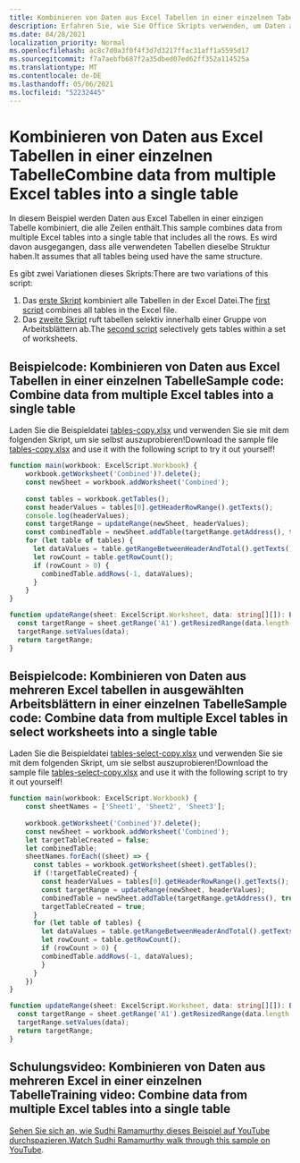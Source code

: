 ```yaml
---
title: Kombinieren von Daten aus Excel Tabellen in einer einzelnen Tabelle
description: Erfahren Sie, wie Sie Office Skripts verwenden, um Daten aus mehreren tabellen Excel in einer einzelnen Tabelle zu kombinieren.
ms.date: 04/28/2021
localization_priority: Normal
ms.openlocfilehash: ac8c7d0a3f0f4f3d7d3217ffac31aff1a5595d17
ms.sourcegitcommit: f7a7aebfb687f2a35dbed07ed62ff352a114525a
ms.translationtype: MT
ms.contentlocale: de-DE
ms.lasthandoff: 05/06/2021
ms.locfileid: "52232445"
---
```

# <a name="combine-data-from-multiple-excel-tables-into-a-single-table"></a><span data-ttu-id="b44cc-103">Kombinieren von Daten aus Excel Tabellen in einer einzelnen Tabelle</span><span class="sxs-lookup"><span data-stu-id="b44cc-103">Combine data from multiple Excel tables into a single table</span></span>

<span data-ttu-id="b44cc-104">In diesem Beispiel werden Daten aus Excel Tabellen in einer einzigen Tabelle kombiniert, die alle Zeilen enthält.</span><span class="sxs-lookup"><span data-stu-id="b44cc-104">This sample combines data from multiple Excel tables into a single table that includes all the rows.</span></span> <span data-ttu-id="b44cc-105">Es wird davon ausgegangen, dass alle verwendeten Tabellen dieselbe Struktur haben.</span><span class="sxs-lookup"><span data-stu-id="b44cc-105">It assumes that all tables being used have the same structure.</span></span>

<span data-ttu-id="b44cc-106">Es gibt zwei Variationen dieses Skripts:</span><span class="sxs-lookup"><span data-stu-id="b44cc-106">There are two variations of this script:</span></span>

1. <span data-ttu-id="b44cc-107">Das [erste Skript](#sample-code-combine-data-from-multiple-excel-tables-into-a-single-table) kombiniert alle Tabellen in der Excel Datei.</span><span class="sxs-lookup"><span data-stu-id="b44cc-107">The [first script](#sample-code-combine-data-from-multiple-excel-tables-into-a-single-table) combines all tables in the Excel file.</span></span>
1. <span data-ttu-id="b44cc-108">Das [zweite Skript](#sample-code-combine-data-from-multiple-excel-tables-in-select-worksheets-into-a-single-table) ruft tabellen selektiv innerhalb einer Gruppe von Arbeitsblättern ab.</span><span class="sxs-lookup"><span data-stu-id="b44cc-108">The [second script](#sample-code-combine-data-from-multiple-excel-tables-in-select-worksheets-into-a-single-table) selectively gets tables within a set of worksheets.</span></span>

## <a name="sample-code-combine-data-from-multiple-excel-tables-into-a-single-table"></a><span data-ttu-id="b44cc-109">Beispielcode: Kombinieren von Daten aus Excel Tabellen in einer einzelnen Tabelle</span><span class="sxs-lookup"><span data-stu-id="b44cc-109">Sample code: Combine data from multiple Excel tables into a single table</span></span>

<span data-ttu-id="b44cc-110">Laden Sie die Beispieldatei <a href="tables-copy.xlsx">tables-copy.xlsx</a> und verwenden Sie sie mit dem folgenden Skript, um sie selbst auszuprobieren!</span><span class="sxs-lookup"><span data-stu-id="b44cc-110">Download the sample file <a href="tables-copy.xlsx">tables-copy.xlsx</a> and use it with the following script to try it out yourself!</span></span>

```TypeScript
function main(workbook: ExcelScript.Workbook) {
    workbook.getWorksheet('Combined')?.delete();
    const newSheet = workbook.addWorksheet('Combined');
    
    const tables = workbook.getTables();    
    const headerValues = tables[0].getHeaderRowRange().getTexts();
    console.log(headerValues);
    const targetRange = updateRange(newSheet, headerValues);
    const combinedTable = newSheet.addTable(targetRange.getAddress(), true);
    for (let table of tables) {      
      let dataValues = table.getRangeBetweenHeaderAndTotal().getTexts();
      let rowCount = table.getRowCount();
      if (rowCount > 0) {
        combinedTable.addRows(-1, dataValues);
      }
    }
}

function updateRange(sheet: ExcelScript.Worksheet, data: string[][]): ExcelScript.Range {
  const targetRange = sheet.getRange('A1').getResizedRange(data.length-1, data[0].length-1);
  targetRange.setValues(data);
  return targetRange;
}
```

## <a name="sample-code-combine-data-from-multiple-excel-tables-in-select-worksheets-into-a-single-table"></a><span data-ttu-id="b44cc-111">Beispielcode: Kombinieren von Daten aus mehreren Excel tabellen in ausgewählten Arbeitsblättern in einer einzelnen Tabelle</span><span class="sxs-lookup"><span data-stu-id="b44cc-111">Sample code: Combine data from multiple Excel tables in select worksheets into a single table</span></span>

<span data-ttu-id="b44cc-112">Laden Sie die Beispieldatei <a href="tables-select-copy.xlsx">tables-select-copy.xlsx</a> und verwenden Sie sie mit dem folgenden Skript, um sie selbst auszuprobieren!</span><span class="sxs-lookup"><span data-stu-id="b44cc-112">Download the sample file <a href="tables-select-copy.xlsx">tables-select-copy.xlsx</a> and use it with the following script to try it out yourself!</span></span>

```TypeScript
function main(workbook: ExcelScript.Workbook) {
    const sheetNames = ['Sheet1', 'Sheet2', 'Sheet3'];
    
    workbook.getWorksheet('Combined')?.delete();
    const newSheet = workbook.addWorksheet('Combined');
    let targetTableCreated = false;
    let combinedTable;
    sheetNames.forEach((sheet) => {
      const tables = workbook.getWorksheet(sheet).getTables();
      if (!targetTableCreated) {
        const headerValues = tables[0].getHeaderRowRange().getTexts();
        const targetRange = updateRange(newSheet, headerValues);
        combinedTable = newSheet.addTable(targetRange.getAddress(), true);
        targetTableCreated = true;
      }      
      for (let table of tables) {
        let dataValues = table.getRangeBetweenHeaderAndTotal().getTexts();
        let rowCount = table.getRowCount();
        if (rowCount > 0) {
        combinedTable.addRows(-1, dataValues);
        }
      }
    })
}

function updateRange(sheet: ExcelScript.Worksheet, data: string[][]): ExcelScript.Range {
  const targetRange = sheet.getRange('A1').getResizedRange(data.length-1, data[0].length-1);
  targetRange.setValues(data);
  return targetRange;
}
```

## <a name="training-video-combine-data-from-multiple-excel-tables-into-a-single-table"></a><span data-ttu-id="b44cc-113">Schulungsvideo: Kombinieren von Daten aus mehreren Excel in einer einzelnen Tabelle</span><span class="sxs-lookup"><span data-stu-id="b44cc-113">Training video: Combine data from multiple Excel tables into a single table</span></span>

<span data-ttu-id="b44cc-114">[Sehen Sie sich an, wie Sudhi Ramamurthy dieses Beispiel auf YouTube durchspazieren.](https://youtu.be/di-8JukK3Lc)</span><span class="sxs-lookup"><span data-stu-id="b44cc-114">[Watch Sudhi Ramamurthy walk through this sample on YouTube](https://youtu.be/di-8JukK3Lc).</span></span>
